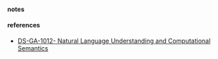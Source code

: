 
#### notes 

#### references 
* [DS-GA-1012- Natural Language Understanding and Computational Semantics](https://docs.google.com/document/d/1kXhxA4iit2fhAJJGOb32bb151cKLJtW8xWuyMVwqD6s/edit)